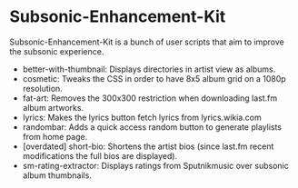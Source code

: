 # Subsonic-Enhancement-Kit

Subsonic-Enhancement-Kit is a bunch of user scripts that aim to improve the subsonic experience.

- better-with-thumbnail:    Displays directories in artist view as albums.
- cosmetic:                 Tweaks the CSS in order to have 8x5 album grid on a 1080p resolution.
- fat-art:                  Removes the 300x300 restriction when downloading last.fm album artworks.
- lyrics:                   Makes the lyrics button fetch lyrics from lyrics.wikia.com
- randombar:                Adds a quick access random button to generate playlists from home page.
- [overdated] short-bio:    Shortens the artist bios (since last.fm recent modifications the full bios are displayed).
- sm-rating-extractor:      Displays ratings from Sputnikmusic over subsonic album thumbnails.


